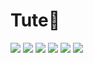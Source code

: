 # Tute🌱
<img src="https://img.shields.io/badge/SAP-0FAAFF?style=for-the-badge&logo=sap&logoColor=white" />
<img src="{https://img.shields.io/badge/Svelte-4A4A55?style=for-the-badge&logo=svelte&logoColor=FF3E00}" />
<img src="{https://img.shields.io/badge/Dart-0175C2?style=for-the-badge&logo=dart&logoColor=white}" />
<img src="{https://img.shields.io/badge/Go-00ADD8?style=for-the-badge&logo=go&logoColor=white}" />
<img src="{https://img.shields.io/badge/HTML5-E34F26?style=for-the-badge&logo=html5&logoColor=white}" />
<img src="{https://img.shields.io/badge/JavaScript-323330?style=for-the-badge&logo=javascript&logoColor=F7DF1E}" />
